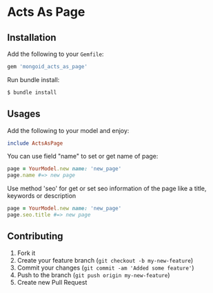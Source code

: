 Acts As Page
====================



## Installation

Add the following to your `Gemfile`:

```ruby
gem 'mongoid_acts_as_page'
```

Run bundle install:

```bash
$ bundle install
```

## Usages

Add the following to your model and enjoy:

```ruby
include ActsAsPage
```

You can use field "name" to set or get name of page:

```ruby
page = YourModel.new name: 'new_page'
page.name #=> new page
```

Use method 'seo' for get or set seo information of the page like a title, keywords or description 

```ruby
page = YourModel.new name: 'new_page'
page.seo.title #=> new page
```

## Contributing

1. Fork it
2. Create your feature branch (`git checkout -b my-new-feature`)
3. Commit your changes (`git commit -am 'Added some feature'`)
4. Push to the branch (`git push origin my-new-feature`)
5. Create new Pull Request
